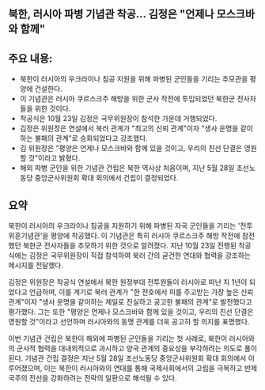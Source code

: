 ## 북한, 러시아 파병 기념관 착공… 김정은 "언제나 모스크바와 함께"

## 주요 내용:
*   북한이 러시아의 우크라이나 침공 지원을 위해 파병된 군인들을 기리는 추모관을 평양에 건설한다.
*   이 기념관은 러시아 쿠르스크주 해방을 위한 군사 작전에 투입되었던 북한군 전사자들을 위한 것이다.
*   착공식은 10월 23일 김정은 국무위원장이 참석한 가운데 거행되었다.
*   김정은 위원장은 연설에서 북러 관계가 "최고의 신뢰 관계"이자 "생사 운명을 같이하는 불패의 관계"로 승화되었다고 강조했다.
*   김 위원장은 "평양은 언제나 모스크바와 함께 있을 것이고, 우리의 친선 단결은 영원할 것"이라고 밝혔다.
*   해외 파병 군인을 위한 기념관 건립은 북한 역사상 처음이며, 지난 5월 28일 조선노동당 중앙군사위원회 확대 회의에서 건립이 결정되었다.

## 요약

북한이 러시아의 우크라이나 침공을 지원하기 위해 파병된 자국 군인들을 기리는 '전투위훈기념관'을 평양에 착공했다. 이 기념관은 특히 러시아 쿠르스크주 해방 작전에 참전했던 북한군 전사자들을 추모하기 위한 것으로 알려졌다. 지난 10월 23일 진행된 착공식에는 김정은 국무위원장이 직접 참석하여 북러 간의 굳건한 연대와 협력을 강조하는 메시지를 전달했다.

김정은 위원장은 착공식 연설에서 북한 원정부대 전투원들이 러시아로 떠난 지 1년이 되었다고 언급하며, 이를 계기로 북러 관계가 "한 전호에서 피를 주고받는 가장 높은 신뢰 관계"이자 "생사 운명을 같이하는 제일로 진실하고 공고한 불패의 관계"로 발전했다고 평가했다. 그는 또한 "평양은 언제나 모스크바와 함께 있을 것이고, 우리의 친선 단결은 영원할 것"이라고 선언하며 러시아와의 동맹 관계를 더욱 공고히 할 의지를 표명했다.

이번 기념관 건립은 북한이 해외에 파병된 군인들을 기리는 첫 사례로, 북한이 러시아와의 군사적 협력을 대내외적으로 과시하고 양국 관계의 중요성을 부각하려는 의도로 풀이된다. 기념관 건립 결정은 지난 5월 28일 조선노동당 중앙군사위원회 확대 회의에서 이루어졌으며, 이는 북한이 러시아와의 연대를 통해 국제사회에서의 고립을 극복하고 반제국주의 전선을 강화하려는 전략의 일환으로 해석될 수 있다.